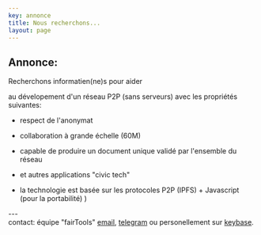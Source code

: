 ```yaml
---
key: annonce
title: Nous recherchons...
layout: page
---
```


## Annonce:

 Recherchons informatien(ne)s pour aider

 au dévelopement d'un réseau P2P (sans serveurs) avec les propriétés suivantes:

 - respect de l'anonymat
 - collaboration à grande échelle (60M)
 - capable de produire un document unique validé par l'ensemble du réseau
 - et autres applications "civic tech"

 - la technologie est basée sur les protocoles P2P (IPFS) + Javascript (pour la portabilité)
)



---<br>
  contact: équipe "fairTools"
      [email](mailto:fairTools@protonmail.com), [telegram](https://t.me/distributedbrain)
      ou personellement sur [keybase](https://keybase.io/michel47).

<!--
      [keybase](https://keybase.io/team/distributedbrain)
      [git](https://github.com/willforge/fairTools).
-->
  




